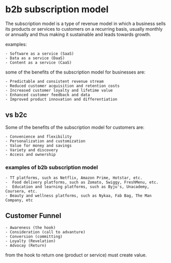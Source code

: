 # **b2b** subscription model

The subscription model is a type of revenue model in which a business sells its products or services to customers on a recurring basis, usually monthly or annually and thus making it sustainable and leads towards growth.

examples:

    - Software as a service (SaaS)
    - Data as a service (DaaS)
    - Content as a service (CaaS)

some of the benefits of the subscription model for businesses are:

    - Predictable and consistent revenue stream
    - Reduced customer acquisition and retention costs
    - Increased customer loyalty and lifetime value
    - Enhanced customer feedback and data
    - Improved product innovation and differentiation

## vs b2c

Some of the benefits of the subscription model for customers are:

    - Convenience and flexibility
    - Personalization and customization
    - Value for money and savings
    - Variety and discovery
    - Access and ownership

### examples of  **b2b** subscription model

    - TT platforms, such as Netflix, Amazon Prime, Hotstar, etc.
    -  Food delivery platforms, such as Zomato, Swiggy, FreshMenu, etc.
    -  Education and learning platforms, such as Byju's, Unacademy, Coursera, etc.
    - Beauty and wellness platforms, such as Nykaa, Fab Bag, The Man Company, etc

## Customer Funnel

    - Awareness (the hook)
    - Consideration (call to advanture)
    - Conversion (committing)
    - Loyalty (Revelation)
    - Advocay (Return)

from the hook to return one (product or service) must create value.
